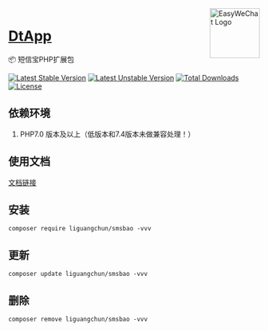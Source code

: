 <img align="right" width="100" src="https://aliyun.oss.dtapp.net/public/hao/images/ico.png" alt="EasyWeChat Logo"/>

<h1 align="left"><a href="https://www.dtapp.net/">DtApp</a></h1>

📦 短信宝PHP扩展包

[![Latest Stable Version](https://poser.pugx.org/liguangchun/smsbao/v/stable)](https://packagist.org/packages/liguangchun/smsbao) 
[![Latest Unstable Version](https://poser.pugx.org/liguangchun/smsbao/v/unstable)](https://packagist.org/packages/liguangchun/smsbao) 
[![Total Downloads](https://poser.pugx.org/liguangchun/smsbao/downloads)](https://packagist.org/packages/liguangchun/smsbao) 
[![License](https://poser.pugx.org/liguangchun/smsbao/license)](https://packagist.org/packages/liguangchun/smsbao)

## 依赖环境

1. PHP7.0 版本及以上（低版本和7.4版本未做兼容处理！）

## 使用文档

[文档链接][https://apidoc.dtapp.net/web/#/9]

## 安装

```text
composer require liguangchun/smsbao -vvv
```

## 更新

```text
composer update liguangchun/smsbao -vvv
```

## 删除

```text
composer remove liguangchun/smsbao -vvv
```


[https://apidoc.dtapp.net/web/#/9]: https://apidoc.dtapp.net/web/#/9
